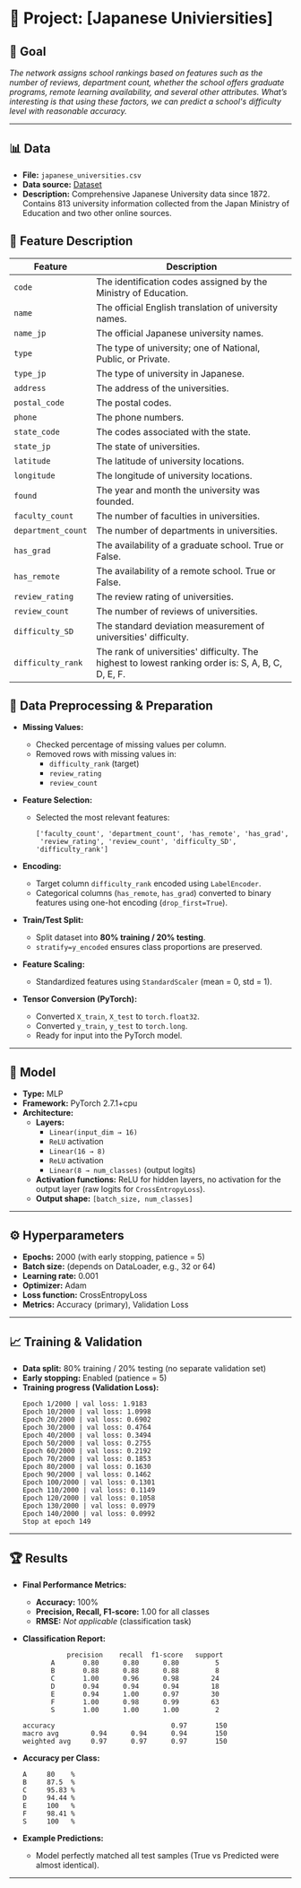 # 📌 Project: [Japanese Univiersities]

## 🎯 Goal
*The network assigns school rankings based on features such as the number of reviews, department count, whether the school offers graduate programs, remote learning availability, and several other attributes. What’s interesting is that using these factors, we can predict a school's difficulty level with reasonable accuracy.*

---

## 📊 Data
- **File:** `japanese_universities.csv`  
- **Data source:** [Dataset](https://www.kaggle.com/datasets/webdevbadger/japanese-universities)  
- **Description:** Comprehensive Japanese University data since 1872. Contains 813 university information collected from the Japan Ministry of Education and two other online sources.

## 📄 Feature Description

| Feature | Description |
|---------|-------------|
| `code` | The identification codes assigned by the Ministry of Education. |
| `name` | The official English translation of university names. |
| `name_jp` | The official Japanese university names. |
| `type` | The type of university; one of National, Public, or Private. |
| `type_jp` | The type of university in Japanese. |
| `address` | The address of the universities. |
| `postal_code` | The postal codes. |
| `phone` | The phone numbers. |
| `state_code` | The codes associated with the state. |
| `state_jp` | The state of universities. |
| `latitude` | The latitude of university locations. |
| `longitude` | The longitude of university locations. |
| `found` | The year and month the university was founded. |
| `faculty_count` | The number of faculties in universities. |
| `department_count` | The number of departments in universities. |
| `has_grad` | The availability of a graduate school. True or False. |
| `has_remote` | The availability of a remote school. True or False. |
| `review_rating` | The review rating of universities. |
| `review_count` | The number of reviews of universities. |
| `difficulty_SD` | The standard deviation measurement of universities' difficulty. |
| `difficulty_rank` | The rank of universities' difficulty. The highest to lowest ranking order is: S, A, B, C, D, E, F. |

## 🧹 Data Preprocessing & Preparation

- **Missing Values:**
  - Checked percentage of missing values per column.
  - Removed rows with missing values in:
    - `difficulty_rank` (target)
    - `review_rating`
    - `review_count`

- **Feature Selection:**
  - Selected the most relevant features:
    ```
    ['faculty_count', 'department_count', 'has_remote', 'has_grad', 
     'review_rating', 'review_count', 'difficulty_SD', 'difficulty_rank']
    ```

- **Encoding:**
  - Target column `difficulty_rank` encoded using `LabelEncoder`.
  - Categorical columns (`has_remote`, `has_grad`) converted to binary features using one-hot encoding (`drop_first=True`).

- **Train/Test Split:**
  - Split dataset into **80% training / 20% testing**.
  - `stratify=y_encoded` ensures class proportions are preserved.

- **Feature Scaling:**
  - Standardized features using `StandardScaler` (mean = 0, std = 1).

- **Tensor Conversion (PyTorch):**
  - Converted `X_train`, `X_test` to `torch.float32`.
  - Converted `y_train`, `y_test` to `torch.long`.
  - Ready for input into the PyTorch model.


---

## 🧠 Model
- **Type:** MLP 
- **Framework:** PyTorch 2.7.1+cpu
- **Architecture:**  
  - **Layers:**  
    - `Linear(input_dim → 16)`  
    - `ReLU` activation  
    - `Linear(16 → 8)`  
    - `ReLU` activation  
    - `Linear(8 → num_classes)` (output logits)  
  - **Activation functions:** ReLU for hidden layers, no activation for the output layer (raw logits for `CrossEntropyLoss`).  
  - **Output shape:** `[batch_size, num_classes]`  

---

## ⚙️ Hyperparameters
- **Epochs:**  2000 (with early stopping, patience = 5)
- **Batch size:**  (depends on DataLoader, e.g., 32 or 64)
- **Learning rate:**  0.001
- **Optimizer:**  Adam
- **Loss function:**  CrossEntropyLoss
- **Metrics:**  Accuracy (primary), Validation Loss

---

## 📈 Training & Validation
- **Data split:** 80% training / 20% testing (no separate validation set)  
- **Early stopping:** Enabled (patience = 5)  
- **Training progress (Validation Loss):**  
    ```
    Epoch 1/2000 | val loss: 1.9183
    Epoch 10/2000 | val loss: 1.0998
    Epoch 20/2000 | val loss: 0.6902
    Epoch 30/2000 | val loss: 0.4764
    Epoch 40/2000 | val loss: 0.3494
    Epoch 50/2000 | val loss: 0.2755
    Epoch 60/2000 | val loss: 0.2192
    Epoch 70/2000 | val loss: 0.1853
    Epoch 80/2000 | val loss: 0.1630
    Epoch 90/2000 | val loss: 0.1462
    Epoch 100/2000 | val loss: 0.1301
    Epoch 110/2000 | val loss: 0.1149
    Epoch 120/2000 | val loss: 0.1058
    Epoch 130/2000 | val loss: 0.0979
    Epoch 140/2000 | val loss: 0.0992
    Stop at epoch 149
    ```

---

## 🏆 Results

- **Final Performance Metrics:**
    - **Accuracy:** 100%
    - **Precision, Recall, F1-score:** 1.00 for all classes
    - **RMSE:** *Not applicable* (classification task)

- **Classification Report:**
    ```
               precision    recall  f1-score   support
           A       0.80      0.80      0.80         5
           B       0.88      0.88      0.88         8
           C       1.00      0.96      0.98        24
           D       0.94      0.94      0.94        18
           E       0.94      1.00      0.97        30
           F       1.00      0.98      0.99        63
           S       1.00      1.00      1.00         2

    accuracy                             0.97       150
   macro avg        0.94      0.94      0.94       150
  weighted avg     0.97      0.97      0.97       150
    ```

- **Accuracy per Class:**
    ```
    A     80    %
    B     87.5  %
    C     95.83 %
    D     94.44 %
    E     100   %
    F     98.41 %
    S     100   %
    ```

- **Example Predictions:**
    - Model perfectly matched all test samples (True vs Predicted were almost identical).

---

